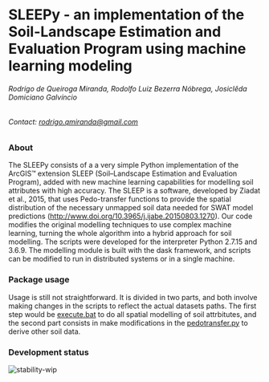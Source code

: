 # SLEEPy - an implementation of the Soil-Landscape Estimation and Evaluation Program using machine learning modeling
###### *Rodrigo de Queiroga Miranda, Rodolfo Luiz Bezerra Nóbrega, Josiclêda Domiciano Galvíncio*
###### Contact: rodrigo.qmiranda@gmail.com

### About
The SLEEPy consists of a a very simple Python implementation of the ArcGIS™ extension SLEEP (Soil–Landscape Estimation and Evaluation Program), added with new machine learning capabilities for modelling soil attributes with high accuracy. The SLEEP is a software, developed by Ziadat et al., 2015, that uses Pedo-transfer functions to provide the spatial distribution of the necessary unmapped soil data needed for SWAT model predictions (http://www.doi.org/10.3965/j.ijabe.20150803.1270). Our code modifies the original modelling techniques to use complex machine learning, turning the whole algorithm into a hybrid approach for soil modelling. The scripts were developed for the interpreter Python 2.7.15 and 3.6.9. The modelling module is built with the dask framework, and scripts can be modified to run in distributed systems or in a single machine.

### Package usage
Usage is still not straightforward. It is divided in two parts, and both involve making changes in the scripts to reflect the actual datasets paths. The first step would be [execute.bat](https://github.com/razeayres/sleepy/blob/master/execute.bat) to do all spatial modelling of soil attrbitutes, and the second part consists in make modifications in the [pedotransfer.py](https://github.com/razeayres/sleepy/blob/master/model/pedotransfer.py) to derive other soil data.

### Development status
![stability-wip](https://img.shields.io/badge/stability-work_in_progress-lightgrey.svg)